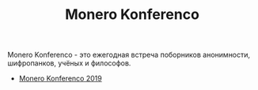 ﻿---
title: Monero Konferenco
weight: 03
---

Monero Konferenco - это ежегодная встреча поборников анонимности, шифропанков, учёных и философов.​

* [Monero Konferenco 2019](konferenco-2019/)
